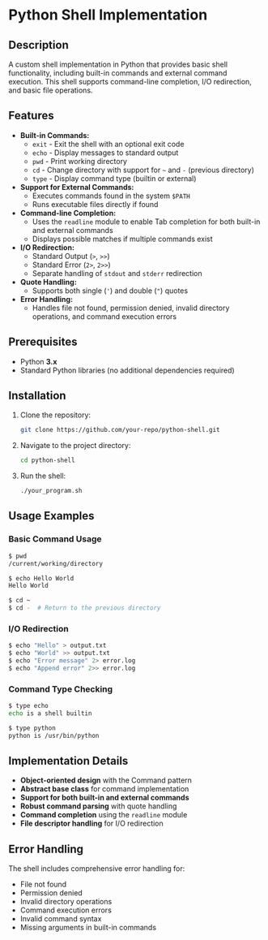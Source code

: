 # Python Shell Implementation

## Description
A custom shell implementation in Python that provides basic shell functionality, including built-in commands and external command execution. This shell supports command-line completion, I/O redirection, and basic file operations.

## Features
- **Built-in Commands:**
  - `exit` - Exit the shell with an optional exit code
  - `echo` - Display messages to standard output
  - `pwd` - Print working directory
  - `cd` - Change directory with support for `~` and `-` (previous directory)
  - `type` - Display command type (builtin or external)
- **Support for External Commands:**
  - Executes commands found in the system `$PATH`
  - Runs executable files directly if found
- **Command-line Completion:**
  - Uses the `readline` module to enable Tab completion for both built-in and external commands
  - Displays possible matches if multiple commands exist
- **I/O Redirection:**
  - Standard Output (`>`, `>>`)
  - Standard Error (`2>`, `2>>`)
  - Separate handling of `stdout` and `stderr` redirection
- **Quote Handling:**
  - Supports both single (`'`) and double (`"`) quotes
- **Error Handling:**
  - Handles file not found, permission denied, invalid directory operations, and command execution errors

## Prerequisites
- Python **3.x**
- Standard Python libraries (no additional dependencies required)

## Installation
1. Clone the repository:
   ```bash
   git clone https://github.com/your-repo/python-shell.git
   ```
2. Navigate to the project directory:
   ```bash
   cd python-shell
   ```
3. Run the shell:
   ```bash
   ./your_program.sh
   ```

## Usage Examples
### Basic Command Usage
```bash
$ pwd
/current/working/directory

$ echo Hello World
Hello World

$ cd ~
$ cd -  # Return to the previous directory
```

### I/O Redirection
```bash
$ echo "Hello" > output.txt
$ echo "World" >> output.txt
$ echo "Error message" 2> error.log
$ echo "Append error" 2>> error.log
```

### Command Type Checking
```bash
$ type echo
echo is a shell builtin

$ type python
python is /usr/bin/python
```

## Implementation Details
- **Object-oriented design** with the Command pattern
- **Abstract base class** for command implementation
- **Support for both built-in and external commands**
- **Robust command parsing** with quote handling
- **Command completion** using the `readline` module
- **File descriptor handling** for I/O redirection

## Error Handling
The shell includes comprehensive error handling for:
- File not found
- Permission denied
- Invalid directory operations
- Command execution errors
- Invalid command syntax
- Missing arguments in built-in commands